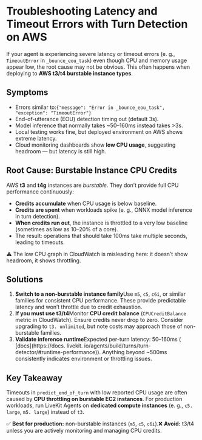 # Troubleshooting Latency and Timeout Errors with Turn Detection on AWS

If your agent is experiencing severe latency or timeout errors (e. g., `TimeoutError` in `_bounce_eou_task`) even though CPU and memory usage appear low, the root cause may not be obvious. This often happens when deploying to **AWS t3/t4 burstable instance types**.


## Symptoms


- Errors similar to:`{"message": "Error in _bounce_eou_task", "exception": "TimeoutError"}`
- End-of-utterance (EOU) detection timing out (default 3s).
- Model inference that normally takes ~50–160ms instead takes >3s.
- Local testing works fine, but deployed environment on AWS shows extreme latency.
- Cloud monitoring dashboards show **low CPU usage**, suggesting headroom — but latency is still high.


## Root Cause: Burstable Instance CPU Credits

AWS **t3** and **t4g** instances are *burstable*. They don’t provide full CPU performance continuously:


- **Credits accumulate** when CPU usage is below baseline.
- **Credits are spent** when workloads spike (e. g., ONNX model inference in turn detection).
- **When credits run out**, the instance is throttled to a very low baseline (sometimes as low as 10–20% of a core).
- The result: operations that should take 100ms take multiple seconds, leading to timeouts.

⚠ The low CPU graph in CloudWatch is misleading here: it doesn’t show headroom, it shows throttling.


## Solutions


1. **Switch to a non-burstable instance family**Use `m5`, `c5`, `c6i`, or similar families for consistent CPU performance. These provide predictable latency and won’t throttle due to credit exhaustion.
2. **If you must use t3/t4**Monitor **CPU credit balance** (`CPUCreditBalance` metric in CloudWatch). Ensure credits never drop to zero. Consider upgrading to `t3. unlimited`, but note costs may approach those of non-burstable families.
3. **Validate inference runtime**Expected per-turn latency: 50–160ms ( [docs](https://docs. livekit. io/agents/build/turns/turn-detector/#runtime-performance)). Anything beyond ~500ms consistently indicates environment or throttling issues.


## Key Takeaway

Timeouts in `predict_end_of_turn` with low reported CPU usage are often caused by **CPU throttling on burstable EC2 instances**. For production workloads, run LiveKit Agents on **dedicated compute instances** (e. g., `c5. large`, `m5. large`) instead of `t3`.

✅ **Best for production:** non-burstable instances (`m5`, `c5`, `c6i`).❌ **Avoid:** t3/t4 unless you are actively monitoring and managing CPU credits.